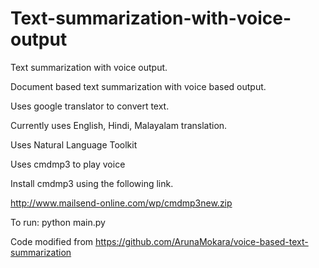 # Text-summarization-with-voice-output
Text summarization with voice output.

Document based text summarization with voice based output.

Uses google translator to convert text.

Currently uses English, Hindi, Malayalam translation.

Uses Natural Language Toolkit

Uses cmdmp3 to play voice

Install cmdmp3 using the following link.

http://www.mailsend-online.com/wp/cmdmp3new.zip

To run:
python main.py

Code modified from https://github.com/ArunaMokara/voice-based-text-summarization
